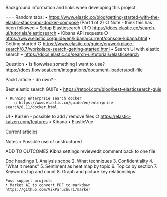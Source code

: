 

Background information and links when developing this project


===
Random tabs:
	• https://www.elastic.co/blog/getting-started-with-the-elastic-stack-and-docker-compose (Part 1 of 2)
		○ Note - think this has been followed
	• Setup Elasticsearch UI
		○ https://docs.elastic.co/search-ui/tutorials/elasticsearch
	• Kibana API requests
		○ https://www.elastic.co/guide/en/kibana/current/console-kibana.html
	• Getting started
		○ https://www.elastic.co/guide/en/workplace-search/8.7/workplace-search-getting-started.html
	• Search UI with elastic search
	• https://docs.elastic.co/search-ui/tutorials/elasticsearch
	


Question
	• Is flowwise something I want to use? https://docs.flowiseai.com/integrations/document-loaders/pdf-file



Packt article - do own? - 


Best elastic search GUITs
	• https://retool.com/blog/best-elasticsearch-guis


	• Running enterprsie search docker
		○ https://www.elastic.co/guide/en/enterprise-search/8.11/docker.html


UI
	• Kaizen - possible to add / remove files
		○ https://elastic-kaizen.com/features
	• Kibana
	• ElasticVue


Current articles



Notes
	• Possible use of unstructured
	


ADD TO OUTCOMES
Kibna settings reviewedit comment back to one file

Doc headings
	1. Analysis scope
	2. What techniques
	3. Confidentiality 
	4. "What it means"
	5. Sentiment as heat map by topic
	6. Topics by section
	7. Keywords top and count
	8. Graph and picture key relationships
	






	Poss support projects
	• Market AI to convert PDF to markdown https://github.com/VikParuchuri/marker	



